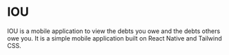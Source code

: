# IOU

IOU is a mobile application to view the debts you owe and the debts others owe you. It is a simple mobile application 
built on React Native and Tailwind CSS.
